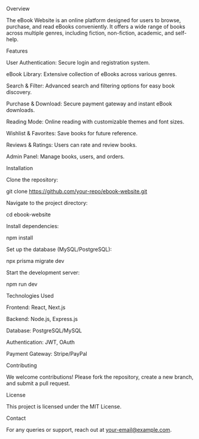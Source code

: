 Overview

The eBook Website is an online platform designed for users to browse, purchase, and read eBooks conveniently. It offers a wide range of books across multiple genres, including fiction, non-fiction, academic, and self-help.

Features

User Authentication: Secure login and registration system.

eBook Library: Extensive collection of eBooks across various genres.

Search & Filter: Advanced search and filtering options for easy book discovery.

Purchase & Download: Secure payment gateway and instant eBook downloads.

Reading Mode: Online reading with customizable themes and font sizes.

Wishlist & Favorites: Save books for future reference.

Reviews & Ratings: Users can rate and review books.

Admin Panel: Manage books, users, and orders.

Installation

Clone the repository:

git clone https://github.com/your-repo/ebook-website.git

Navigate to the project directory:

cd ebook-website

Install dependencies:

npm install

Set up the database (MySQL/PostgreSQL):

npx prisma migrate dev

Start the development server:

npm run dev

Technologies Used

Frontend: React, Next.js

Backend: Node.js, Express.js

Database: PostgreSQL/MySQL

Authentication: JWT, OAuth

Payment Gateway: Stripe/PayPal

Contributing

We welcome contributions! Please fork the repository, create a new branch, and submit a pull request.

License

This project is licensed under the MIT License.

Contact

For any queries or support, reach out at your-email@example.com.

